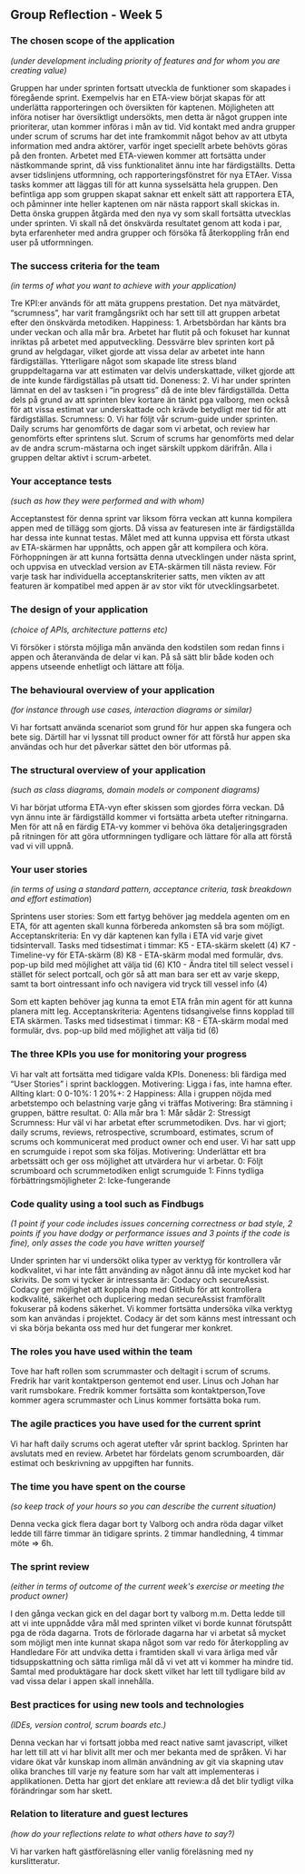 ## Group Reflection - Week 5

### The chosen scope of the application 
*(under development including priority of features and for whom you are creating value)*

Gruppen har under sprinten fortsatt utveckla de funktioner som skapades i föregående sprint. Exempelvis har en ETA-view börjat skapas för att underlätta rapporteringen och översikten för kaptenen. Möjligheten att införa notiser har översiktligt undersökts, men detta är något gruppen inte prioriterar, utan kommer införas i mån av tid. Vid kontakt med andra grupper under scrum of scrums har det inte framkommit något behov av att utbyta information med andra aktörer, varför inget speciellt arbete behövts göras på den fronten. Arbetet med ETA-viewen kommer att fortsätta under nästkommande sprint, då viss funktionalitet ännu inte har färdigställts. Detta avser tidslinjens utformning, och rapporteringsfönstret för nya ETAer. Vissa tasks kommer att läggas till för att kunna sysselsätta hela gruppen.
Den befintliga app som gruppen skapat saknar ett enkelt sätt att rapportera ETA, och påminner inte heller kaptenen om när nästa rapport skall skickas in. Detta önska gruppen åtgärda med den nya vy som skall fortsätta utvecklas under sprinten. Vi skall nå det önskvärda resultatet genom att koda i par, byta erfarenheter med andra grupper och försöka få återkoppling från end user på utformningen.


### The success criteria for the team
*(in terms of what you want to achieve with your application)*

Tre KPI:er används för att mäta gruppens prestation. Det nya mätvärdet, “scrumness”, har varit framgångsrikt och har sett till att gruppen arbetat efter den önskvärda metodiken. 
Happiness: 1. Arbetsbördan har känts bra under veckan och alla mår bra. Arbetet har flutit på och fokuset har kunnat inriktas på arbetet med apputveckling. Dessvärre blev sprinten kort på grund av helgdagar, vilket gjorde att vissa delar av arbetet inte hann färdigställas. Ytterligare något som skapade lite stress bland gruppdeltagarna var att estimaten var delvis underskattade, vilket gjorde att de inte kunde färdigställas på utsatt tid. 
Doneness: 2. Vi har under sprinten lämnat en del av tasksen i “in progress” då de inte blev färdigställda. Detta dels på grund av att sprinten blev kortare än tänkt pga valborg, men också för att vissa estimat var underskattade och krävde betydligt mer tid för att färdigställas.
Scrumness: 0. Vi har följt vår scrum-guide under sprinten. Daily scrums har genomförts de dagar som vi arbetat, och review har genomförts efter sprintens slut. Scrum of scrums har genomförts med delar av de andra scrum-mästarna och inget särskilt uppkom därifrån. Alla i gruppen deltar aktivt i scrum-arbetet.


### Your acceptance tests
*(such as how they were performed and with whom)*

Acceptanstest för denna sprint var liksom förra veckan att kunna kompilera appen med de tillägg som gjorts. Då vissa av featuresen inte är färdigställda har dessa inte kunnat testas. Målet med att kunna uppvisa ett första utkast av ETA-skärmen har uppnåtts, och appen går att kompilera och köra. Förhoppningen är att kunna fortsätta denna utvecklingen under nästa sprint, och uppvisa en utvecklad version av ETA-skärmen till nästa review. För varje task har individuella acceptanskriterier satts, men vikten av att featuren är kompatibel med appen är av stor vikt för utvecklingsarbetet. 

### The design of your application 
*(choice of APIs, architecture patterns etc)*

Vi försöker i största möjliga mån använda den kodstilen som redan finns i appen och återanvända de delar vi kan. På så sätt blir både koden och appens utseende enhetligt och lättare att följa. 

### The behavioural overview of your application
*(for instance through use cases, interaction diagrams or similar)*

Vi har fortsatt använda scenariot som grund för hur appen ska fungera och bete sig. Därtill har vi lyssnat till product owner för att förstå hur appen ska användas och hur det påverkar sättet den bör utformas på. 

### The structural overview of your application
*(such as class diagrams, domain models or component diagrams)*

Vi har börjat utforma ETA-vyn efter skissen som gjordes förra veckan. Då vyn ännu inte är färdigställd kommer vi fortsätta arbeta utefter ritningarna. Men för att nå en färdig ETA-vy kommer vi behöva öka detaljeringsgraden på ritningen för att göra utformningen tydligare och lättare för alla att förstå vad vi vill uppnå. 

### Your user stories
*(in terms of using a standard pattern, acceptance criteria, task breakdown and effort estimation*)

Sprintens user stories:
Som ett fartyg behöver jag meddela agenten om en ETA, för att agenten skall kunna förbereda ankomsten så bra som möjligt.
Acceptanskriteria: En vy där kaptenen kan fylla i ETA vid varje givet tidsintervall. 
Tasks med tidsestimat i timmar: 
K5 - ETA-skärm skelett (4)
K7 - Timeline-vy för ETA-skärm (8)
K8 - ETA-skärm modal med formulär, dvs. pop-up bild med möjlighet att välja tid (6)
K10 - Ändra titel till select vessel i stället för select portcall, och gör så att man bara ser ett av varje skepp, samt ta bort ointressant info och navigera vid tryck till vessel info (4)	


Som ett kapten behöver jag kunna ta emot ETA från min agent för att kunna planera mitt leg. 
	Acceptanskriteria: Agentens tidsangivelse finns kopplad till ETA skärmen. 
	Tasks med tidsestimat i timmar: 
K8 - ETA-skärm modal med formulär, dvs. pop-up bild med möjlighet att välja tid (6)


### The three KPIs you use for monitoring your progress

Vi har valt att fortsätta med tidigare valda KPIs. 
Doneness: bli färdiga med “User Stories” i sprint backloggen. Motivering: Ligga i fas, inte hamna efter.
Allting klart: 0
0-10%: 1
20%+: 2
Happiness: Alla i gruppen nöjda med arbetstempo och belastning varje gång vi träffas Motivering: Bra stämning i gruppen, bättre resultat.
0: Alla mår bra
1: Mår sådär
2: Stressigt
Scrumness: Hur väl vi har arbetat efter scrummetodiken. Dvs. har vi gjort; daily scrums, reviews, retrospective, scrumboard, estimates, scrum of scrums och kommunicerat med product owner och end user. Vi har satt upp en scrumguide i repot som ska följas. 
Motivering: Underlättar ett bra arbetssätt och ger oss möjlighet att utvärdera hur vi arbetar. 
0: Följt scrumboard och scrummetodiken enligt scrumguide
1: Finns tydliga förbättringsmöjligheter
2: Icke-fungerande

### Code quality using a tool such as Findbugs
*(1 point if your code includes issues concerning correctness or bad style, 2 points if you have dodgy or performance issues and 3 points if the code is fine),
  only asses the code you have written yourself*

Under sprinten har vi undersökt olika typer av verktyg för kontrollera vår kodkvalitet, vi har inte fått använding av något ännu då inte mycket kod har skrivits. De som vi tycker är intressanta är: Codacy och secureAssist. Codacy ger möjlighet att koppla ihop med GitHub för att kontrollera kodkvalité, säkerhet och duplicering medan secureAssist framförallt fokuserar på kodens säkerhet. Vi kommer fortsätta undersöka vilka verktyg som kan användas i projektet. Codacy är det som känns mest intressant och vi ska börja bekanta oss med hur det fungerar mer konkret. 

### The roles you have used within the team

Tove har haft rollen som scrummaster och deltagit i scrum of scrums. Fredrik har varit kontaktperson gentemot end user. Linus och Johan har varit rumsbokare. Fredrik kommer fortsätta som kontaktperson,Tove kommer agera scrummaster och Linus kommer fortsätta boka rum.

### The agile practices you have used for the current sprint

Vi har haft daily scrums och agerat utefter vår sprint backlog. Sprinten har avslutats med en review. Arbetet har fördelats genom scrumboarden, där estimat och beskrivning av uppgiften har funnits.

### The time you have spent on the course
*(so keep track of your hours so you can describe the current situation)*

Denna vecka gick flera dagar bort ty Valborg och andra röda dagar vilket ledde till färre timmar än tidigare sprints.
2 timmar handledning, 4 timmar möte => 6h.


### The sprint review
*(either in terms of outcome of the current week's exercise or meeting the product owner)*

I den gånga veckan gick en del dagar bort ty valborg m.m. Detta ledde till att vi inte uppnådde våra mål med sprinten vilket vi borde kunnat förutspått pga de röda dagarna. 
Trots de förlorade dagarna har vi arbetat så mycket som möjligt men inte kunnat skapa något som var redo för återkoppling av Handledare 
För att undvika detta i framtiden skall vi vara ärliga med vår tidsuppskattning och sätta rimliga mål då vi vet att vi kommer ha mindre tid.
Samtal med produktägare har dock skett vilket har lett till tydligare bild av vad vissa delar i appen skall innehålla.


### Best practices for using new tools and technologies
*(IDEs, version control, scrum boards etc.)*

Denna veckan har vi fortsatt jobba med react native samt javascript, vilket har lett till att vi har blivit allt mer och mer bekanta med de språken. 
Vi har vidare ökat vår kunskap inom allmän användning av git via skapning utav olika branches till varje ny feature som har valt att implementeras i applikationen. Detta har gjort det enklare att review:a då det blir tydligt vilka förändringar som har skett.


### Relation to literature and guest lectures
*(how do your reflections relate to what others have to say?)*

Vi har varken haft gästföreläsning eller vanlig föreläsning med ny kurslitteratur. 
